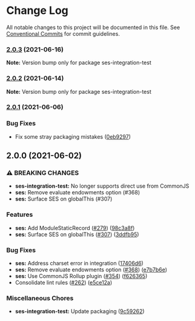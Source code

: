 # Change Log

All notable changes to this project will be documented in this file.
See [Conventional Commits](https://conventionalcommits.org) for commit guidelines.

### [2.0.3](https://github.com/Agoric/SES-shim/compare/ses-integration-test@2.0.2...ses-integration-test@2.0.3) (2021-06-16)

**Note:** Version bump only for package ses-integration-test





### [2.0.2](https://github.com/Agoric/SES-shim/compare/ses-integration-test@2.0.1...ses-integration-test@2.0.2) (2021-06-14)

**Note:** Version bump only for package ses-integration-test





### [2.0.1](https://github.com/Agoric/SES-shim/compare/ses-integration-test@2.0.0...ses-integration-test@2.0.1) (2021-06-06)


### Bug Fixes

* Fix some stray packaging mistakes ([0eb9297](https://github.com/Agoric/SES-shim/commit/0eb9297b1fc9753c235c53d746aa7d7994781216))



## 2.0.0 (2021-06-02)


### ⚠ BREAKING CHANGES

* **ses-integration-test:** No longer supports direct use from CommonJS
* **ses:** Remove evaluate endowments option (#368)
* **ses:** Surface SES on globalThis (#307)

### Features

* **ses:** Add ModuleStaticRecord ([#279](https://github.com/Agoric/SES-shim/issues/279)) ([98c3a8f](https://github.com/Agoric/SES-shim/commit/98c3a8f0696ca1fedb865fd885f0affde388fd01))
* **ses:** Surface SES on globalThis ([#307](https://github.com/Agoric/SES-shim/issues/307)) ([3ddfb95](https://github.com/Agoric/SES-shim/commit/3ddfb953098af5c0e127a5e4dbafbed2bea43a07))


### Bug Fixes

* **ses:** Address charset error in integration ([17406d6](https://github.com/Agoric/SES-shim/commit/17406d6b045eefc082a17a559efdaf29293b8093))
* **ses:** Remove evaluate endowments option ([#368](https://github.com/Agoric/SES-shim/issues/368)) ([e7b7b6e](https://github.com/Agoric/SES-shim/commit/e7b7b6eb8d2565886f9bbf7021223bcf96dc9173))
* **ses:** Use CommonJS Rollup plugin ([#354](https://github.com/Agoric/SES-shim/issues/354)) ([f626365](https://github.com/Agoric/SES-shim/commit/f6263657fe7364df85cfe14e31ba1ac4dd7f03af))
* Consolidate lint rules ([#262](https://github.com/Agoric/SES-shim/issues/262)) ([e5ce12a](https://github.com/Agoric/SES-shim/commit/e5ce12ac4343565f2adb0e6eca5d71c6c05903bf))


### Miscellaneous Chores

* **ses-integration-test:** Update packaging ([9c59262](https://github.com/Agoric/SES-shim/commit/9c5926245435ac77a820324ca6c157e0b559e3fa))
